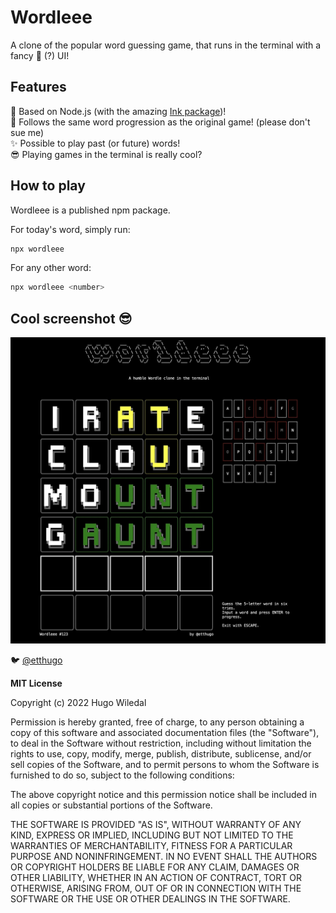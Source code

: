 # Wordleee

A clone of the popular word guessing game, that runs in the terminal with a fancy 🦚 (?) UI!

## Features

🔌 Based on Node.js (with the amazing [Ink package](https://github.com/vadimdemedes/ink))!  
📅 Follows the same word progression as the original game! (please don't sue me)  
✨ Possible to play past (or future) words!  
😎 Playing games in the terminal is really cool?

## How to play

Wordleee is a published npm package.

For today's word, simply run:

```sh
npx wordleee
```

For any other word:

```sh
npx wordleee <number>
```

## Cool screenshot 😎

<img src="misc/readme-assets/wordleee-screenshot.jpg" alt="Wordleee screenshot" />

🐦 [@etthugo](https://twitter.com/etthugo)

**MIT License**

Copyright (c) 2022 Hugo Wiledal

Permission is hereby granted, free of charge, to any person obtaining a copy
of this software and associated documentation files (the "Software"), to deal
in the Software without restriction, including without limitation the rights
to use, copy, modify, merge, publish, distribute, sublicense, and/or sell
copies of the Software, and to permit persons to whom the Software is
furnished to do so, subject to the following conditions:

The above copyright notice and this permission notice shall be included in all
copies or substantial portions of the Software.

THE SOFTWARE IS PROVIDED "AS IS", WITHOUT WARRANTY OF ANY KIND, EXPRESS OR
IMPLIED, INCLUDING BUT NOT LIMITED TO THE WARRANTIES OF MERCHANTABILITY,
FITNESS FOR A PARTICULAR PURPOSE AND NONINFRINGEMENT. IN NO EVENT SHALL THE
AUTHORS OR COPYRIGHT HOLDERS BE LIABLE FOR ANY CLAIM, DAMAGES OR OTHER
LIABILITY, WHETHER IN AN ACTION OF CONTRACT, TORT OR OTHERWISE, ARISING FROM,
OUT OF OR IN CONNECTION WITH THE SOFTWARE OR THE USE OR OTHER DEALINGS IN THE
SOFTWARE.
